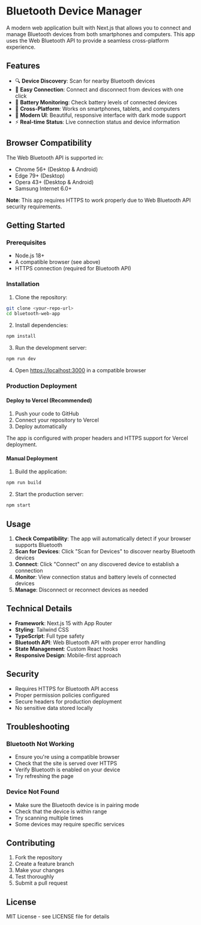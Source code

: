 # Bluetooth Device Manager

A modern web application built with Next.js that allows you to connect and manage Bluetooth devices from both smartphones and computers. This app uses the Web Bluetooth API to provide a seamless cross-platform experience.

## Features

- 🔍 **Device Discovery**: Scan for nearby Bluetooth devices
- 🔗 **Easy Connection**: Connect and disconnect from devices with one click
- 🔋 **Battery Monitoring**: Check battery levels of connected devices
- 📱 **Cross-Platform**: Works on smartphones, tablets, and computers
- 🎨 **Modern UI**: Beautiful, responsive interface with dark mode support
- ⚡ **Real-time Status**: Live connection status and device information

## Browser Compatibility

The Web Bluetooth API is supported in:
- Chrome 56+ (Desktop & Android)
- Edge 79+ (Desktop)
- Opera 43+ (Desktop & Android)
- Samsung Internet 6.0+

**Note**: This app requires HTTPS to work properly due to Web Bluetooth API security requirements.

## Getting Started

### Prerequisites

- Node.js 18+ 
- A compatible browser (see above)
- HTTPS connection (required for Bluetooth API)

### Installation

1. Clone the repository:
```bash
git clone <your-repo-url>
cd bluetooth-web-app
```

2. Install dependencies:
```bash
npm install
```

3. Run the development server:
```bash
npm run dev
```

4. Open [https://localhost:3000](https://localhost:3000) in a compatible browser

### Production Deployment

#### Deploy to Vercel (Recommended)

1. Push your code to GitHub
2. Connect your repository to Vercel
3. Deploy automatically

The app is configured with proper headers and HTTPS support for Vercel deployment.

#### Manual Deployment

1. Build the application:
```bash
npm run build
```

2. Start the production server:
```bash
npm start
```

## Usage

1. **Check Compatibility**: The app will automatically detect if your browser supports Bluetooth
2. **Scan for Devices**: Click "Scan for Devices" to discover nearby Bluetooth devices
3. **Connect**: Click "Connect" on any discovered device to establish a connection
4. **Monitor**: View connection status and battery levels of connected devices
5. **Manage**: Disconnect or reconnect devices as needed

## Technical Details

- **Framework**: Next.js 15 with App Router
- **Styling**: Tailwind CSS
- **TypeScript**: Full type safety
- **Bluetooth API**: Web Bluetooth API with proper error handling
- **State Management**: Custom React hooks
- **Responsive Design**: Mobile-first approach

## Security

- Requires HTTPS for Bluetooth API access
- Proper permission policies configured
- Secure headers for production deployment
- No sensitive data stored locally

## Troubleshooting

### Bluetooth Not Working
- Ensure you're using a compatible browser
- Check that the site is served over HTTPS
- Verify Bluetooth is enabled on your device
- Try refreshing the page

### Device Not Found
- Make sure the Bluetooth device is in pairing mode
- Check that the device is within range
- Try scanning multiple times
- Some devices may require specific services

## Contributing

1. Fork the repository
2. Create a feature branch
3. Make your changes
4. Test thoroughly
5. Submit a pull request

## License

MIT License - see LICENSE file for details
